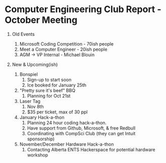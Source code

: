 Computer Engineering Club Report - October Meeting
==================================================

1. Old Events
	1. Microsoft Coding Competition - 70ish people
	2. Meet a Computer Engineer - 20ish people
	3. AGM -> VP Internal - Michael Blouin 
	
	
2. New & Upcoming(ish)
	1. Bonspiel
		1. Sign-up to start soon
		2. Ice booked for January 25th 
	2. "Pretty sure it's beef" BBQ
		1. Planning for Oct 21st 
	3. Laser Tag
		1. Nov 8th
		2. $35 per ticket, max of 30 ppl
	4. January Hack-a-thon
		1. Planning 24 hour coding hack-a-thon.
		2. Have support from Github, Microsoft, & free Redbull
		3. Coordinating with CompSci Club (they can get Intuit sponsorship)
	5. November/December Hardware Hack-a-thon
		1. Contacting Alberta ENTS Hackerspace for potential hardware workshop

